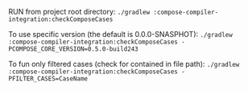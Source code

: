 RUN from project root directory:
`./gradlew :compose-compiler-integration:checkComposeCases`


To use specific version (the default is 0.0.0-SNASPHOT):
`./gradlew :compose-compiler-integration:checkComposeCases -PCOMPOSE_CORE_VERSION=0.5.0-build243`

To fun only filtered cases (check for contained in file path):
`./gradlew :compose-compiler-integration:checkComposeCases -PFILTER_CASES=CaseName`
